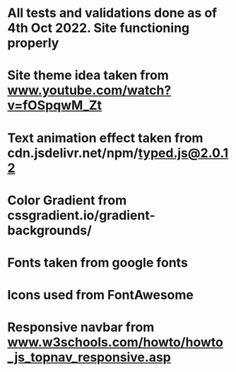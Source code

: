# All tests and validations done as of 4th Oct 2022. Site functioning properly
# Site theme idea taken from www.youtube.com/watch?v=fOSpqwM_Zt
# Text animation effect taken from cdn.jsdelivr.net/npm/typed.js@2.0.12
# Color Gradient from cssgradient.io/gradient-backgrounds/
# Fonts taken from google fonts
# Icons used from FontAwesome
# Responsive navbar from www.w3schools.com/howto/howto_js_topnav_responsive.asp
